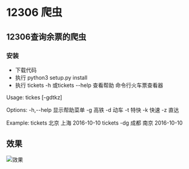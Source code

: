 # 12306 爬虫
## 12306查询余票的爬虫
### 安装
- 下载代码
- 执行 python3 setup.py install
- 执行 tickets -h 或tickets --help 查看帮助
命令行火车票查看器

Usage:
    tickes [-gdtkz] <from> <to> <date>


Options:
    -h,--help   显示帮助菜单
    -g          高铁
    -d          动车
    -t          特快
    -k          快速
    -z          直达

Example:
    tickets 北京 上海 2016-10-10
    tickets -dg 成都 南京 2016-10-10
    
## 效果
![效果](https://github.com/gannyee/12306/tree/master/image/01.png)
